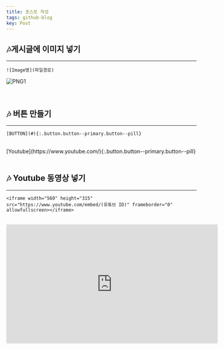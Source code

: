 ```yaml
---
title: 포스트 작성
tags: github-blog
key: Post
---
```




## 🎶게시글에 이미지 넣기
- - - -

```
![Image명](파일경로)
```

![PNG1](https://user-images.githubusercontent.com/121393261/218658090-b84c7aaf-6fe1-4967-829f-4cea8d6346a3.PNG "image")  

<br>


## 🎶 버튼 만들기
- - - -
```
[BUTTON](#){:.button.button--primary.button--pill}

```
<br>
[Youtube](https://www.youtube.com/){:.button.button--primary.button--pill}


<br>
<br>


## 🎶 Youtube 동영상 넣기
- - - -
```
<iframe width="560" height="315" src="https://www.youtube.com/embed/(유튜브 ID)" frameborder="0" allowfullscreen></iframe>
```
<br>

<iframe width="560" height="315" src="https://www.youtube.com/embed/qU4EMc8PBEM" frameborder="0" allowfullscreen></iframe>


<br>
<br>

